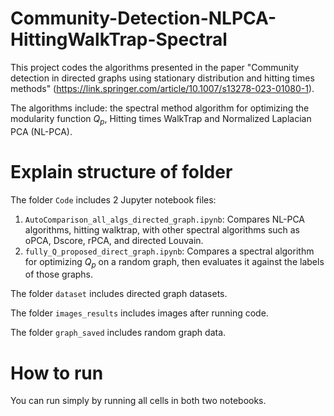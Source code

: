 # Community-Detection-NLPCA-HittingWalkTrap-Spectral
This project codes the algorithms presented in the paper "Community detection in directed graphs using stationary distribution and hitting times methods" (https://link.springer.com/article/10.1007/s13278-023-01080-1).

The algorithms include: the spectral method algorithm for optimizing the modularity function $Q_p$, Hitting times WalkTrap and Normalized Laplacian PCA (NL-PCA).

# Explain structure of folder

The folder `Code` includes 2 Jupyter notebook files:
1. `AutoComparison_all_algs_directed_graph.ipynb`: Compares NL-PCA algorithms, hitting walktrap, with other spectral algorithms such as oPCA, Dscore, rPCA, and directed Louvain.
2. `fully_Q_proposed_direct_graph.ipynb`: Compares a spectral algorithm for optimizing $Q_p$ on a random graph, then evaluates it against the labels of those graphs.

The folder `dataset` includes directed graph datasets.

The folder `images_results` includes images after running code.

The folder `graph_saved` includes random graph data.

# How to run
You can run simply by running all cells in both two notebooks.

